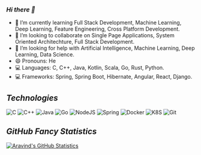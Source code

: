 ### _Hi there 👋_

- 🌱 I’m currently learning Full Stack Development, Machine Learning, Deep Learning, Feature Engineering, Cross Platform Development.
- 👯 I’m looking to collaborate on Single Page Applications, System Oriented Architechture, Full Stack Development.
- 🤔 I’m looking for help with Artificial Intelligence, Machine Learning, Deep Learning, Data Science.
- 😄 Pronouns: He
- 💻 Languages: C, C++, Java, Kotlin, Scala, Go, Rust, Python.
- 💻 Frameworks: Spring, Spring Boot, Hibernate, Angular, React, Django.

## _Technologies_
![C](https://img.shields.io/badge/C-00599C?style=for-the-badge&logo=c&logoColor=white) 
![C++](https://img.shields.io/badge/C%2B%2B-00599C?style=for-the-badge&logo=c%2B%2B&logoColor=white)
![Java](https://img.shields.io/badge/Java-ED8B00?style=for-the-badge&logo=java&logoColor=white)
![Go](https://img.shields.io/badge/Go-00ADD8?style=for-the-badge&logo=go&logoColor=white)
![NodeJS](https://img.shields.io/badge/Node.js-43853D?style=for-the-badge&logo=node-dot-js&logoColor=white)
![Spring](https://img.shields.io/badge/Spring-6DB33F?style=for-the-badge&logo=spring&logoColor=white)
![Docker](https://img.shields.io/badge/Docker-2CA5E0?style=for-the-badge&logo=docker&logoColor=white)
![K8S](https://img.shields.io/badge/kubernetes-326ce5.svg?&style=for-the-badge&logo=kubernetes&logoColor=white)
![Git](https://img.shields.io/badge/Git-F05032?style=for-the-badge&logo=git&logoColor=white)

## _GitHub Fancy Statistics_

[![Aravind's GitHub Statistics](https://github-readme-stats.vercel.app/api?username=the-code-innovator&count_private=false&show_icons=true)](https://github.com/anuraghazra/github-readme-stats)

<!--[![Top Languages](https://github-readme-stats.vercel.app/api/top-langs/?username=the-code-innovator&langs_count=8)](https://github.com/anuraghazra/github-readme-stats)-->
